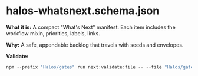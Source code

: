 # halos-whatsnext.schema.json

**What it is:** A compact "What's Next" manifest. Each item includes the workflow mixin, priorities, labels, links.

**Why:** A safe, appendable backlog that travels with seeds and envelopes.

**Validate:**
```powershell
npm --prefix "Halos/gates" run next:validate:file -- --file "Halos/gates/samples/whatsnext.sample.json"
```
